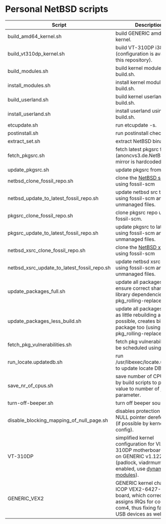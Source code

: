 # Personal NetBSD scripts #

Script | Description
------------ | -------------
build_amd64_kernel.sh | build GENERIC amd64 kernel.
build_vt310dp_kernel.sh | build VT-310DP i386 kernel (configuration is available in this repository).
build_modules.sh | build kernel modules using build.sh.
install_modules.sh | install kernel modules using build.sh.
build_userland.sh | build kernel userland using build.sh.
install_userland.sh | install userland using build.sh.
etcupdate.sh | run etcupdate -s.
postinstall.sh | run postinstall check.
extract_set.sh | extract NetBSD binary set.
fetch_pkgsrc.sh | fetch latest pkgsrc from CVS (anoncvs3.de.NetBSD.org mirror is hardcoded)
update_pkgsrc.sh | update pkgsrc from CVS
netbsd_clone_fossil_repo.sh | clone the [NetBSD src repo](https://src.fossil.netbsd.org/) using fossil-scm
netbsd_update_to_latest_fossil_repo.sh | update netbsd src to latest using fossil-scm and clean unmanaged files.
pkgsrc_clone_fossil_repo.sh | clone pkgsrc repo using fossil-scm.
pkgsrc_update_to_latest_fossil_repo.sh | update pkgsrc to latest using fossil-scm and clean unmanaged files.
netbsd_xsrc_clone_fossil_repo.sh | clone the [NetBSD xsrc repo](https://xsrc.fossil.netbsd.org/) using fossil-scm
netbsd_xsrc_update_to_latest_fossil_repo.sh | update netbsd xsrc to latest using fossil-scm and clean unmanaged files.
update_packages_full.sh | update all packages and ensure correct shared library dependencies (using pkg_rolling-replace).
update_packages_less_build.sh |  update all packages but do as little rebuilding as possible, creates binary package too (using pkg_rolling-replace).
fetch_pkg_vulnerabilities.sh | fetch pkg vulnerabilities, can be scheduled using cron.
run_locate.updatedb.sh | run /usr/libexec/locate.updatedb to update locate DB.
save_nr_of_cpus.sh | save number of CPUs. Used by build scripts to pass the value to number of jobs parameter.
turn-off-beeper.sh | turn off beeper sound.	
disable_blocking_mapping_of_null_page.sh | disables protection against NULL pointer dereferences (if possible by kernel config).
VT-310DP | simplified kernel configuration for VIA VT-310DP motherboard based on GENERIC v1.1229 (padlock, viadrmums are not enabled, use [dynamic kernel modules](http://netbsd.gw.com/cgi-bin/man-cgi?module+7+NetBSD-current)).
GENERIC_VEX2 | GENERIC kernel changes for ICOP VEX2-6427-5C4NE board, which correctly assigns IRQs for com0-com4, thus fixing failing USB devices as well.
